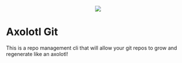 <p align="center">
   <img src="https://github.com/pitoniak32/axolotl_git/assets/84917393/8d0d9970-5ffb-469f-b382-7d0de50cccb9" />
</p>

# Axolotl Git

This is a repo management cli that will allow your git repos to grow and regenerate like an axolotl!
